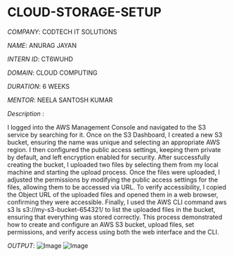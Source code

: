 # CLOUD-STORAGE-SETUP

*COMPANY*: CODTECH IT SOLUTIONS

*NAME*: ANURAG JAYAN

*INTERN ID*: CT6WUHD

*DOMAIN*: CLOUD COMPUTING

*DURATION*: 6 WEEKS

*MENTOR*: NEELA SANTOSH KUMAR

*Description* :

I logged into the AWS Management Console and navigated to the S3 service by searching for it. Once on the S3 Dashboard, I created a new S3 bucket, ensuring the name was unique and selecting an appropriate AWS region. I then configured the public access settings, keeping them private by default, and left encryption enabled for security. After successfully creating the bucket, I uploaded two files by selecting them from my local machine and starting the upload process. Once the files were uploaded, I adjusted the permissions by modifying the public access settings for the files, allowing them to be accessed via URL. To verify accessibility, I copied the Object URL of the uploaded files and opened them in a web browser, confirming they were accessible. Finally, I used the AWS CLI command aws s3 ls s3://my-s3-bucket-654321/ to list the uploaded files in the bucket, ensuring that everything was stored correctly. This process demonstrated how to create and configure an AWS S3 bucket, upload files, set permissions, and verify access using both the web interface and the CLI.

*OUTPUT*: ![Image](https://github.com/user-attachments/assets/0abb97f5-15f0-413f-997a-c9e43a1488ed)
          ![Image](https://github.com/user-attachments/assets/4fac4449-3f5b-473c-ad6e-e7f6c91deba2)
